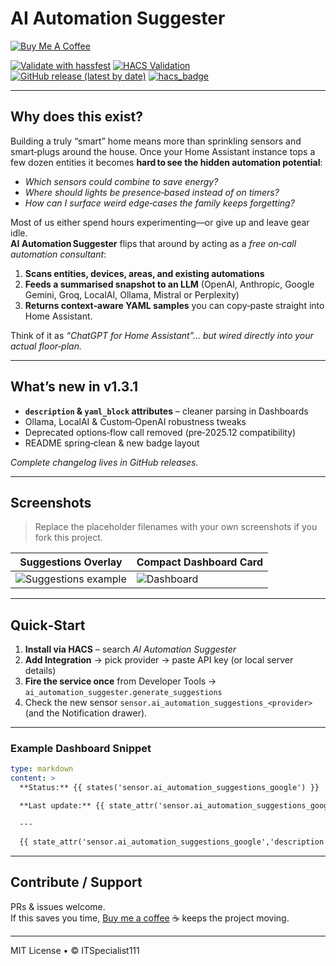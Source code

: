 # AI Automation Suggester

[![Buy Me A Coffee](https://img.shields.io/badge/Buy&nbsp;me&nbsp;a&nbsp;coffee-donate-yellow?logo=buy-me-a-coffee&style=for-the-badge)](https://www.buymeacoffee.com/ITSpecialist)

[![Validate with hassfest](https://img.shields.io/github/actions/workflow/status/ITSpecialist111/ai_automation_suggester/hassfest.yaml?style=for-the-badge)]()
[![HACS Validation](https://img.shields.io/github/actions/workflow/status/ITSpecialist111/ai_automation_suggester/validate.yaml?style=for-the-badge)]()
[![GitHub release (latest by date)](https://img.shields.io/github/v/release/ITSpecialist111/ai_automation_suggester?style=for-the-badge)]()
[![hacs_badge](https://img.shields.io/badge/HACS-Custom-41BDF5.svg?style=for-the-badge)]()

---

## Why does this exist?

Building a truly “smart” home means more than sprinkling sensors and smart‑plugs around the house.  Once your Home Assistant instance tops a few dozen entities it becomes **hard to see the hidden automation potential**:

* _Which sensors could combine to save energy?_
* _Where should lights be presence‑based instead of on timers?_
* _How can I surface weird edge‑cases the family keeps forgetting?_

Most of us either spend hours experimenting—or give up and leave gear idle.  
**AI Automation Suggester** flips that around by acting as a _free on‑call automation consultant_:

1. **Scans entities, devices, areas, and existing automations**  
2. **Feeds a summarised snapshot to an LLM** (OpenAI, Anthropic, Google Gemini, Groq, LocalAI, Ollama, Mistral or Perplexity)  
3. **Returns context‑aware YAML samples** you can copy‑paste straight into Home Assistant.  

Think of it as _“ChatGPT for Home Assistant”… but wired directly into your actual floor‑plan._

---

## What’s new in **v1.3.1**

* **`description` & `yaml_block` attributes** – cleaner parsing in Dashboards  
* Ollama, LocalAI & Custom‑OpenAI robustness tweaks  
* Deprecated options‑flow call removed (pre‑2025.12 compatibility)  
* README spring‑clean & new badge layout  

_Complete changelog lives in GitHub releases._

---

## Screenshots

> Replace the placeholder filenames with your own screenshots if you fork this project.

| Suggestions Overlay | Compact Dashboard Card |
|---|---|
| ![Suggestions example](docs/img/suggestions.png) | ![Dashboard](docs/img/dashboard.png) |

---

## Quick‑Start

1. **Install via HACS** – search _AI Automation Suggester_  
2. **Add Integration** → pick provider → paste API key (or local server details)  
3. **Fire the service once** from Developer Tools → `ai_automation_suggester.generate_suggestions`  
4. Check the new sensor `sensor.ai_automation_suggestions_<provider>` (and the Notification drawer).  

---

### Example Dashboard Snippet

```yaml
type: markdown
content: >
  **Status:** {{ states('sensor.ai_automation_suggestions_google') }}

  **Last update:** {{ state_attr('sensor.ai_automation_suggestions_google','last_update') }}

  ---

  {{ state_attr('sensor.ai_automation_suggestions_google','description') }}
```

---

## Contribute / Support

PRs & issues welcome.  
If this saves you time, [Buy me a coffee](https://www.buymeacoffee.com/ITSpecialist) ☕ keeps the project moving.

---

MIT License • © ITSpecialist111
